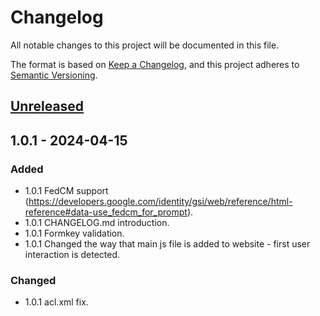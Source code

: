 # Changelog

All notable changes to this project will be documented in this file.

The format is based on [Keep a Changelog](https://keepachangelog.com/en/1.1.0/),
and this project adheres to [Semantic Versioning](https://semver.org/spec/v2.0.0.html).

## [Unreleased]

## 1.0.1 - 2024-04-15

### Added

- 1.0.1 FedCM support (https://developers.google.com/identity/gsi/web/reference/html-reference#data-use_fedcm_for_prompt).
- 1.0.1 CHANGELOG.md introduction.
- 1.0.1 Formkey validation.
- 1.0.1 Changed the way that main js file is added to website - first user interaction is detected.

### Changed
- 1.0.1 acl.xml fix.

[unreleased]: https://github.com/collabpl/magento2-module-google-one-tap/compare/1.0.0...HEAD
[1.0.0]: https://github.com/collabpl/magento2-module-google-one-tap/releases/tag/1.0.0
